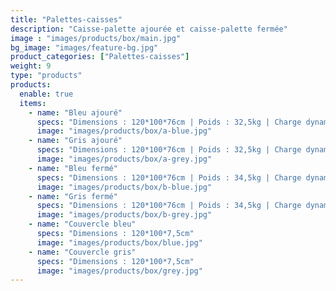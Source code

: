 ```yaml
---
title: "Palettes-caisses"
description: "Caisse-palette ajourée et caisse-palette fermée"
image : "images/products/box/main.jpg"
bg_image: "images/feature-bg.jpg"
product_categories: ["Palettes-caisses"]
weight: 9
type: "products"
products:
  enable: true
  items:
    - name: "Bleu ajouré"
      specs: "Dimensions : 120*100*76cm | Poids : 32,5kg | Charge dynamique : t"
      image: "images/products/box/a-blue.jpg"
    - name: "Gris ajouré"
      specs: "Dimensions : 120*100*76cm | Poids : 32,5kg | Charge dynamique : t"
      image: "images/products/box/a-grey.jpg"
    - name: "Bleu fermé"
      specs: "Dimensions : 120*100*76cm | Poids : 34,5kg | Charge dynamique : t"
      image: "images/products/box/b-blue.jpg"
    - name: "Gris fermé"
      specs: "Dimensions : 120*100*76cm | Poids : 34,5kg | Charge dynamique : t"
      image: "images/products/box/b-grey.jpg"
    - name: "Couvercle bleu"
      specs: "Dimensions : 120*100*7,5cm"
      image: "images/products/box/blue.jpg"
    - name: "Couvercle gris"
      specs: "Dimensions : 120*100*7,5cm"
      image: "images/products/box/grey.jpg"
---
```

